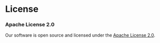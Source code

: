 # License

### Apache License 2.0

Our software is open source and licensed under the [Apache License 2.0](https://github.com/mostafaznv/nova-video/blob/master/LICENSE).&#x20;





